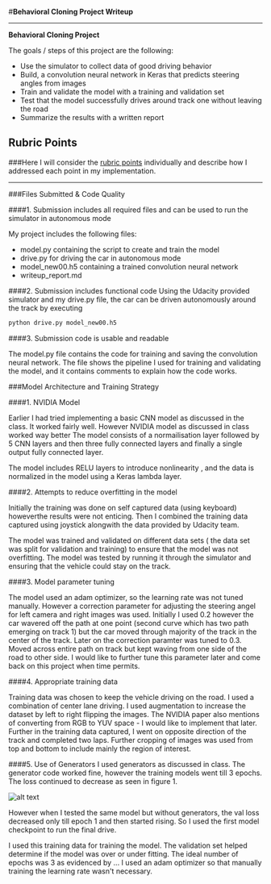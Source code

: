 #**Behavioral Cloning Project Writeup** 


---

**Behavioral Cloning Project**

The goals / steps of this project are the following:
* Use the simulator to collect data of good driving behavior
* Build, a convolution neural network in Keras that predicts steering angles from images
* Train and validate the model with a training and validation set
* Test that the model successfully drives around track one without leaving the road
* Summarize the results with a written report


[//]: # (Image References)

[image1]: ./examples/placeholder.png "Model Visualization"
[image2]: ./examples/placeholder.png "Grayscaling"
[image3]: ./examples/placeholder_small.png "Recovery Image"
[image4]: ./examples/placeholder_small.png "Recovery Image"
[image5]: ./examples/placeholder_small.png "Recovery Image"
[image6]: ./examples/placeholder_small.png "Normal Image"
[image7]: ./examples/placeholder_small.png "Flipped Image"

## Rubric Points
###Here I will consider the [rubric points](https://review.udacity.com/#!/rubrics/432/view) individually and describe how I addressed each point in my implementation.  

---
###Files Submitted & Code Quality

####1. Submission includes all required files and can be used to run the simulator in autonomous mode

My project includes the following files:
* model.py containing the script to create and train the model
* drive.py for driving the car in autonomous mode
* model_new00.h5 containing a trained convolution neural network 
* writeup_report.md

####2. Submission includes functional code
Using the Udacity provided simulator and my drive.py file, the car can be driven autonomously around the track by executing 
```sh
python drive.py model_new00.h5
```

####3. Submission code is usable and readable

The model.py file contains the code for training and saving the convolution neural network. The file shows the pipeline I used for training and validating the model, and it contains comments to explain how the code works.

###Model Architecture and Training Strategy

####1. NVIDIA Model 

Earlier I had tried implementing a basic CNN model as discussed in the class. It worked fairly well. However NVIDIA model as discussed in class worked way better
The model consists of a normailisation layer followed by 5 CNN layers and then three fully connected layers and finally a single output fully connected layer. 

The model includes RELU layers to introduce nonlinearity , and the data is normalized in the model using a Keras lambda layer. 

####2. Attempts to reduce overfitting in the model

Initially the training was done on self captured data (using keyboard) howeverthe results were not enticing. Then I combined the training data captured using joystick alongwith the data provided by Udacity team. 

The model was trained and validated on different data sets ( the data set was split for validation and training) to ensure that the model was not overfitting. The model was tested by running it through the simulator and ensuring that the vehicle could stay on the track.

####3. Model parameter tuning

The model used an adam optimizer, so the learning rate was not tuned manually. However a correction parameter for adjusting the steering angel for left camera and right images was used. Initially I used 0.2 however the car wavered off the path at one point (second curve which has two path emerging on track 1) but the car moved through majority of the track in the center of the track. 
Later on the correction paramter was tuned to 0.3. Moved across entire path on track but kept waving from one side of the road to other side. I would like to further tune this parameter later and come back on this project when time permits. 

####4. Appropriate training data

Training data was chosen to keep the vehicle driving on the road. I used a combination of center lane driving. I used augmentation to increase the dataset by left to right flipping the images. The NVIDIA paper also mentions of converting from RGB to YUV space - I would like to implement that later. 
Further in the training data captured, I went on opposite direction of the track and completed two laps.
Further cropping of images was used from top and bottom to include mainly the region of interest. 

####5. Use of Generators
I used generators as discussed in class. The generator code worked fine, however the training models went till 3 epochs. The loss continued to decrease as seen in figure 1. 

![alt text](https://drive.google.com/file/d/0Bzfpy1TtoIjlNVF0elZRb2tRVmc/view?usp=sharing "Figure 1 MSE vs Epochs")

However when I tested the same model but without generators, the val loss decreased only till epoch 1 and then started rising. So I used the first model checkpoint to run the final drive. 

I used this training data for training the model. The validation set helped determine if the model was over or under fitting. The ideal number of epochs was 3 as evidenced by ... I used an adam optimizer so that manually training the learning rate wasn't necessary.
